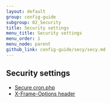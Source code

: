 ```yaml
---
layout: default
group: config-guide
subgroup: 02_Security
title: Security settings
menu_title: Security settings
menu_order: 1
menu_node: parent
github_link: config-guide/secy/secy.md
---
```


## Security settings
*	<a href="{{ site.gdeurl }}config-guide/secy/secy-cron.html">Secure cron.php</a>
*	<a href="{{ site.gdeurl }}config-guide/secy/secy-xframe.html">X-Frame-Options header</a>